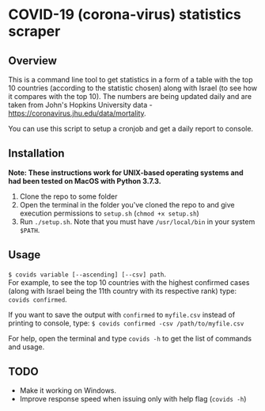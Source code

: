 # COVID-19 (corona-virus) statistics scraper
## Overview
This is a command line tool to get statistics in a form of a table with the top 10 countries (according to the statistic chosen) along with Israel (to see how it compares with the top 10). The numbers are being updated daily and are taken from John's Hopkins University data - https://coronavirus.jhu.edu/data/mortality. 

You can use this script to setup a cronjob and get a daily report to console.

## Installation
**Note: These instructions work for UNIX-based operating systems and had been tested on MacOS with Python 3.7.3.**
1. Clone the repo to some folder
2. Open the terminal in the folder you've cloned the repo to and give execution permissions to `setup.sh` (`chmod +x setup.sh`)
3. Run `./setup.sh`. Note that you must have `/usr/local/bin` in your system `$PATH`.

## Usage
`$ covids variable [--ascending] [--csv] path`.  
For example, to see the top 10 countries with the highest confirmed cases (along with Israel being the 11th country with its respective rank) type: `covids confirmed`.  

If you want to save the output with `confirmed` to `myfile.csv` instead of printing to console, type:
`$ covids confirmed -csv /path/to/myfile.csv`

For help, open the terminal and type `covids -h` to get the list of commands and usage.  

## TODO
- Make it working on Windows.
- Improve response speed when issuing only with help flag (`covids -h`)
